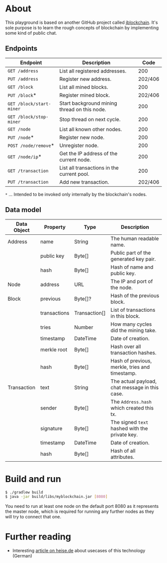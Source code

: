 # About

This playground is based on another GitHub project called [jblockchain](https://github.com/neozo-software/jblockchain).
It's sole purpose is to learn the rough concepts of blockchain by implementing some kind of public chat.

## Endpoints

| Endpoint                 | Description                                  | Code     |
| ------------------------ | -------------------------------------------- | -------- |
| `GET /address`           | List all registered addresses.               |  200     |
| `PUT /address`           | Register new address.                        |  202/406 |
| `GET /block`             | List all mined blocks.                       |  200     |
| `PUT /block`*            | Register mined block.                        |  202/406 |
| `GET /block/start-miner` | Start background mining thread on this node. |  200     |
| `GET /block/stop-miner`  | Stop thread on next cycle.                   |  200     |
| `GET /node`              | List all known other nodes.                  |  200     |
| `PUT /node`*             | Register new node.                           |  200     |
| `POST /node/remove`*     | Unregister node.                             |  200     |
| `GET /node/ip`*          | Get the IP address of the current node.      |  200     |
| `GET /transaction`       | List all transactions in the current pool.   |  200     |
| `PUT /transaction`       | Add new transaction.                         |  202/406 |

`*` ... Intended to be invoked only internally by the blockchain's nodes.

## Data model

| Data Object | Property     | Type          | Description                                    |
| ----------- | ------------ | ------------- | ---------------------------------------------- |
| Address     | name         | String        | The human readable name.                       |
|             | public key   | Byte[]        | Public part of the generated key pair.         |
|             | hash         | Byte[]        | Hash of name and public key.                   |
| Node        | address      | URL           | The IP and port of the node.                   |
| Block       | previous     | Byte[]?       | Hash of the previous block.                    |
|             | transactions | Transaction[] | List of transactions in this block.            |
|             | tries        | Number        | How many cycles did the mining take.           |
|             | timestamp    | DateTime      | Date of creation.                              |
|             | merkle root  | Byte[]        | Hash over all transaction hashes.              |
|             | hash         | Byte[]        | Hash of previous, merkle, tries and timestamp. |
| Transaction | text         | String        | The actual payload, chat message in this case. |
|             | sender       | Byte[]        | The `Address.hash` which created this tx.      |
|             | signature    | Byte[]        | The signed `text` hashed with the private key. |
|             | timestamp    | DateTime      | Date of creation.                              |
|             | hash         | Byte[]        | Hash of all attributes.                        |

# Build and run

```bash
$ ./gradlew build
$ java -jar build/libs/myblockchain.jar [8080]
```

You need to run at least one node on the default port 8080 as it represents the master node, which
is required for running any further nodes as they will try to connect that one.

# Further reading

* Interesting [article on heise.de](https://www.heise.de/solutions/ibm-blockchain/wie-blockchains-fuer-mehr-vertrauen-in-der-lieferkette-sorgen-koennen/) about usecases of this technology (German) 

